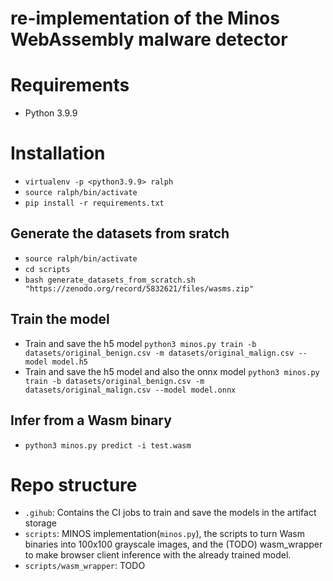 # re-implementation of the Minos WebAssembly malware detector 


# Requirements

- Python 3.9.9

# Installation

- `virtualenv -p <python3.9.9> ralph`
- `source ralph/bin/activate`
- `pip install -r requirements.txt`

## Generate the datasets from sratch

- `source ralph/bin/activate`
- `cd scripts`
- `bash generate_datasets_from_scratch.sh "https://zenodo.org/record/5832621/files/wasms.zip"`

## Train the model

- Train and save the h5 model `python3 minos.py train -b datasets/original_benign.csv -m datasets/original_malign.csv --model model.h5`
- Train and save the h5 model and also the onnx model `python3 minos.py train -b datasets/original_benign.csv -m datasets/original_malign.csv --model model.onnx`

## Infer from a Wasm binary

- `python3 minos.py predict -i test.wasm   `


# Repo structure
- `.gihub`: Contains the CI jobs to train and save the models in the artifact storage
- `scripts`: MINOS implementation(`minos.py`), the scripts to turn Wasm binaries into 100x100 grayscale images, and the (TODO) wasm_wrapper to make browser client inference with the already trained model.
- `scripts/wasm_wrapper`: TODO 